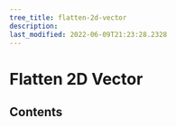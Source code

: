 ```yaml
---
tree_title: flatten-2d-vector
description: 
last_modified: 2022-06-09T21:23:28.2328
---
```


# Flatten 2D Vector

## Contents
